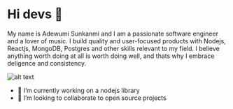 # Hi devs 👋
 My name is Adewumi Sunkanmi and I am a passionate software engineer and a lover of music.
 I build quality and user-focused products with Nodejs, Reactjs, MongoDB, Postgres and other skills relevant to my field. I believe anything worth doing at all is worth doing    well, and thats why I embrace deligence and consistency.

![alt text](https://nodejs.org/static/images/logo-hexagon-card.png)

- 🔭 I’m currently working on a nodejs library
- 👯 I’m looking to collaborate to open source projects 



